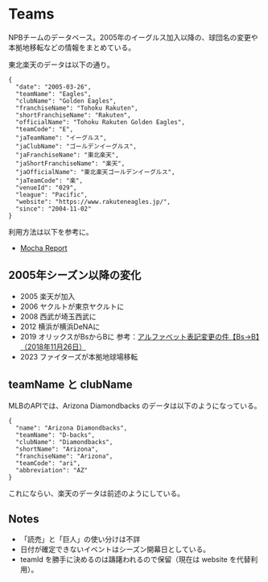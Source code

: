 # Teams

NPBチームのデータベース。2005年のイーグルス加入以降の、球団名の変更や本拠地移転などの情報をまとめている。

東北楽天のデータは以下の通り。

```
{
  "date": "2005-03-26",
  "teamName": "Eagles",
  "clubName": "Golden Eagles",
  "franchiseName": "Tohoku Rakuten",
  "shortFranchiseName": "Rakuten",
  "officialName": "Tohoku Rakuten Golden Eagles",
  "teamCode": "E",
  "jaTeamName": "イーグルス",
  "jaClubName": "ゴールデンイーグルス",
  "jaFranchiseName": "東北楽天",
  "jaShortFranchiseName": "楽天",
  "jaOfficialName": "東北楽天ゴールデンイーグルス",
  "jaTeamCode": "楽",
  "venueId": "029",
  "league": "Pacific",
  "website": "https://www.rakuteneagles.jp/",
  "since": "2004-11-02"
}
```

利用方法は以下を参考に。

- [Mocha Report](https://kurimareiji.github.io/npb2025/js/test/npb-teams-test.html)

## 2005年シーズン以降の変化

- 2005 楽天が加入
- 2006 ヤクルトが東京ヤクルトに
- 2008 西武が埼玉西武に
- 2012 横浜が横浜DeNAに
- 2019 オリックスがBsからBに 参考：[アルファベット表記変更の件【Bs→B】（2018年11月26日）](https://npb.jp/games/2019/schedule_note_b.html)
- 2023 ファイターズが本拠地球場移転

## teamName と clubName

MLBのAPIでは、Arizona Diamondbacks のデータは以下のようになっている。

```
{
  "name": "Arizona Diamondbacks",
  "teamName": "D-backs",
  "clubName": "Diamondbacks",
  "shortName": "Arizona",
  "franchiseName": "Arizona",
  "teamCode": "ari",
  "abbreviation": "AZ"
}
```

これにならい、楽天のデータは前述のようにしている。

## Notes

- 「読売」と「巨人」の使い分けは不詳
- 日付が確定できないイベントはシーズン開幕日としている。
- teamId を勝手に決めるのは躊躇われるので保留（現在は website を代替利用）。
